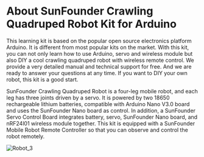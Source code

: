 # About SunFounder Crawling Quadruped Robot Kit for Arduino
This learning kit is based on the popular open source electronics platform Arduino. It is different from most popular kits on the market. With this kit, you can not only learn how to use Arduino, servo and wireless module but also DIY a cool crawling quadruped robot with wireless remote control. We provide a very detailed manual and technical support for free. And we are ready to answer your questions at any time. If you want to DIY your own robot, this kit is a good start.

SunFounder Crawling Quadruped Robot is a four-leg mobile robot, and each leg has three joints driven by a servo. It is powered by two 18650 rechargeable lithium batteries, compatible with Arduino Nano V3.0 board and uses the SunFounder Nano board as control. In addition, a SunFounder Servo Control Board integrates battery, servo, SunFounder Nano board, and nRF24l01 wireless module together. This kit is equipped with a SunFounder Mobile Robot Remote Controller so that you can observe and control the robot remotely.


![Robot_3](https://user-images.githubusercontent.com/78216366/158181729-ca1ec038-85e1-48fb-a47f-9ecfb59dd35b.jpg)

